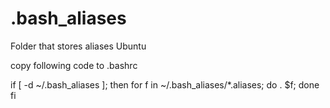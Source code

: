 # .bash_aliases
Folder that stores aliases Ubuntu

copy following code to .bashrc

if [ -d ~/.bash_aliases ]; then
    for f in ~/.bash_aliases/*.aliases; do . $f; done
fi

